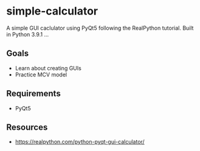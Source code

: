 # simple-calculator
 A simple GUI caclulator using PyQt5 following the RealPython tutorial. Built in Python 3.9.1
...

## Goals
- Learn about creating GUIs
- Practice MCV model

## Requirements
 - PyQt5


## Resources
- https://realpython.com/python-pyqt-gui-calculator/
